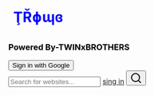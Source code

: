 <html lang="en">
<head>
    <script src="https://www.gstatic.com/firebasejs/10.0.0/firebase-app.js"></script>
<script src="https://www.gstatic.com/firebasejs/10.0.0/firebase-auth.js"></script>
    <meta charset="UTF-8">
    <meta name="viewport" content="width=device-width, initial-scale=1.0">
    <title>My Search Engine</title>
    <script src="https://cdn.tailwindcss.com"></script>
    <link href="https://fonts.googleapis.com/css2?family=Inter:wght@400;500;600;700&display=swap" rel="stylesheet">
    <style>
        body {
            font-family: 'Inter', sans-serif;
        }
        h1{
            color: blue;
            padding: 10px;
        }
        h3{
            color:black;
        }
    </style>
</head>
<h1><b>ŢŘɸɰɞ</b></h1>   
<h3>Powered By-TWINxBROTHERS</h3>
<body class="bg-gray-100 flex flex-col items-center justify-start min-h-screen py-10">                    
    <button id="google-signin">Sign in with Google</button>
    <div class="bg-white rounded-full shadow-md w-full max-w-md p-4 mb-8 flex items-center">
        <input
            type="text"
            id="searchBar"
            placeholder="Search for websites..."
            class="flex-grow focus:outline-none px-4"
        />
        <a href="https://elevenlabs.io/app/sign-in">sing in</a>
        <button id="searchButton" class="bg-blue-500 hover:bg-blue-600 text-white rounded-full p-2">
            <svg xmlns="http://www.w3.org/2000/svg" width="24" height="24" viewBox="0 0 24 24" fill="none" stroke="currentColor" stroke-width="2" stroke-linecap="round" stroke-linejoin="round" class="lucide lucide-search"><circle cx="11" cy="11" r="8"/><path d="m21 21-4.3-4.3"/></svg>
        </button>
    </div>

  <div id="resultsContainer" class="w-full max-w-md">
        </div>
  <script>
        const websiteData = [
            { name: "Google", url: "https://www.google.com", keywords: ["search", "google", "find", "information"] },
            { name: "YouTube", url: "https://www.youtube.com", keywords: ["videos", "youtube", "watch", "entertainment"] },
            { name: "Amazon", url: "https://www.amazon.com", keywords: ["shopping", "amazon", "buy", "products"] },
            { name: "Facebook", url: "https://www.facebook.com", keywords: ["social", "facebook", "connect", "friends"] },
            { name: "Wikipedia", url: "https://www.wikipedia.org", keywords: ["information", "wikipedia", "encyclopedia", "knowledge"] },
            { name: "Twitter", url: "https://www.twitter.com", keywords: ["social", "twitter", "news", "updates"] },
            { name: "Instagram", url: "https://www.instagram.com", keywords: ["social", "instagram", "photos", "videos"] },
            { name: "LinkedIn", url: "https://www.linkedin.com", keywords: ["professional", "linkedin", "jobs", "networking"] },
            { name: "Reddit", url: "https://www.reddit.com", keywords: ["social", "reddit", "forums", "community"] },
            { name: "Netflix", url: "https://www.netflix.com", keywords: ["streaming", "netflix", "movies", "tv shows"] },
            { name: "Microsoft", url: "https://www.microsoft.com", keywords: ["software", "microsoft", "windows", "office"] },
            { name: "Apple", url: "https://www.apple.com", keywords: ["technology", "apple", "iphone", "mac"] },
            { name: "Yahoo", url: "https://www.yahoo.com", keywords: ["news", "yahoo", "mail", "search"] },
            { name: "eBay", url: "https://www.ebay.com", keywords: ["shopping", "ebay", "buy", "sell"] },
            { name: "PayPal", url: "https://www.paypal.com", keywords: ["finance", "paypal", "money", "payments"] },
            { name: "CNN", url: "https://www.cnn.com", keywords: ["news", "cnn", "world", "breaking"] },
            { name: "BBC", url: "https://www.bbc.com", keywords: ["news", "bbc", "uk", "international"] },
            { name: "The New York Times", url: "https://www.nytimes.com", keywords: ["news", "nytimes", "usa", "world"] },
            { name: "The Washington Post", url: "https://www.washingtonpost.com", keywords: ["news", "washington post", "politics", "national"] },
            { name: "ESPN", url: "https://www.espn.com", keywords: ["sports", "espn", "scores", "news"] },
            { name: " சுகாதார அமைச்சகம்", url: "https://mohfw.gov.in/", keywords: ["Ministry of Health and Family Welfare", "Indian Health Ministry", "Covid-19", "Health"] },
            { name: "ISRO", url: "https://www.isro.gov.in/", keywords: ["Indian Space Research Organisation", "Space", "India", "Science"] },
            { name: "DRDO", url: "https://www.drdo.gov.in/", keywords: ["Defence Research and Development Organisation", "Military", "Research", "India"] },
            { name: "வருமான வரித் துறை", url: "https://www.incometax.gov.in/", keywords: ["Income Tax Department", "Tax", "India", "Finance"] },
            { name: "இந்திய ரயில்வே", url: "https://indianrailways.gov.in/", keywords: ["Indian Railways", "Railways", "Travel", "India"] },
            { name: "Aadhaar", url: "https://uidai.gov.in/", keywords: ["Aadhaar", "UIDAI", "India", "Identity"] },
            { name: "UGC", url: "https://www.ugc.ac.in/", keywords: ["University Grants Commission", "Education", "India", "Universities"] },
            { name: "AICTE", url: "https://www.aicte-india.org/", keywords: ["All India Council for Technical Education", "Engineering", "Technical Education", "India"] },
            { name: "NCERT", url: "https://ncert.nic.in/", keywords: ["National Council of Educational Research and Training", "Education", "Books", "India"] },
            { name: "CBSE", url: "https://www.cbse.gov.in/", keywords: ["Central Board of Secondary Education", "Education", "Schools", "India"] },
            { name: "ஜிமெயில்", url: "https://mail.google.com/", keywords: ["Gmail", "Email", "Google", "Communication"] },
            { name: "கூகிள் மேப்ஸ்", url: "https://www.google.com/maps", keywords: ["Google Maps", "Maps", "Navigation", "Travel"] },
            { name: "கூகிள் டிரைவ்", url: "https://www.google.com/drive/", keywords: ["Google Drive", "Storage", "Cloud", "Files"] },
            { name: "மைக்ரோசாஃப்ட் 365", url: "https://www.microsoft365.com/", keywords: ["Microsoft 365", "Office", "Word", "Excel"] },
             { name: "ஆப்பிள் ஐகிளவுட்", url: "https://www.icloud.com/", keywords: ["iCloud", "Apple", "Storage", "Cloud"] },
            { name: "டிராப்பாக்ஸ்", url: "https://www.dropbox.com/", keywords: ["Dropbox", "Storage", "Files", "Cloud"] },
            { name: "அடோப் கிரியேட்டிவ் கிளவுட்", url: "https://www.adobe.com/", keywords: ["Adobe Creative Cloud", "Photoshop", "Illustrator", "Design"] },
            { name: "பிளாக்ஸ்பாட்", url: "https://www.blogger.com/", keywords: ["Blogger", "Blog", "Publishing", "Writing"] },
            { name: "வேர்ட்பிரஸ்", url: "https://wordpress.com/", keywords: ["WordPress", "Blog", "Website", "Publishing"] },
            { name: "ஜூம்", url: "https://zoom.us/", keywords: ["Zoom", "Meetings", "Video Conference", "Communication"] },
            { name: "ஸ்கைப்", url: "https://www.skype.com/", keywords: ["Skype", "Communication", "Video Call", "Chat"] },
            { name: "மைக்ரோசாஃப்ட் டீம்ஸ்", url: "https://www.microsoft.com/en-in/microsoft-teams/group-chat-software", keywords: ["Microsoft Teams", "Collaboration", "Meetings", "Chat"] },
            { name: "ஸ்லாக்", url: "https://slack.com/", keywords: ["Slack", "Communication", "Team", "Collaboration"] },
            { name: "ட்ரீலோ", url: "https://trello.com/", keywords: ["Trello", "Project Management", "Kanban", "Productivity"] },
            { name: "அசானா", url: "https://asana.com/", keywords: ["Asana", "Project Management", "Tasks", "Collaboration"] },
            { name: "github", url: "https://github.com/", keywords: ["GitHub", "Code", "Version Control", "Development"] },
            { name: "ஸ்டாக் ஓவர்ஃப்ளோ", url: "https://stackoverflow.com/", keywords: ["Stack Overflow", "Programming", "Questions", "Answers"] },
            { name: "மோசிலா பயர்பாக்ஸ்", url: "https://www.mozilla.org/", keywords: ["Mozilla Firefox", "Browser", "Internet", "Web"] },
            { name: "சஃபாரி", url: "https://www.apple.com/safari/", keywords: ["Safari", "Browser", "Apple", "Web"] },
            { name: "ஒபேரா", url: "https://www.opera.com/", keywords: ["Opera", "Browser", "Internet", "Fast"] },
            { name: "விக்கிப்பீடியா", url: "https://en.wikipedia.org/wiki/Main_Page", keywords: ["Wikipedia", "Encyclopedia", "Information", "Knowledge"] },
            { name: "பிரிட்டானிக்கா", url: "https://www.britannica.com/", keywords: ["Britannica", "Encyclopedia", "Information", "Education"] },
            { name: "வெப்எம்டி", url: "https://www.webmd.com/", keywords: ["WebMD", "Health", "Medical", "Information"] },
            { name: "Mayo Clinic", url: "https://www.mayoclinic.org/", keywords: ["Mayo Clinic", "Health", "Medical", "Hospital"] },
            { name: "NIH", url: "https://www.nih.gov/", keywords: ["NIH", "National Institutes of Health", "Research", "Health"] },
            { name: "CDC", url: "https://www.cdc.gov/", keywords: ["CDC", "Centers for Disease Control", "Health", "Prevention"] },
            { name: "வெதர் சேனல்", url: "https://weather.com/", keywords: ["Weather Channel", "Weather", "Forecast", "Climate"] },
            { name: "AccuWeather", url: "https://www.accuweather.com/", keywords: ["AccuWeather", "Weather", "Forecast", "Temperature"] },
            { name: "Google News", url: "https://news.google.com/", keywords: ["Google News", "News", "Current Events", "World"] },
            { name: "ஏபிசி நியூஸ்", url: "https://abcnews.go.com/", keywords: ["ABC News", "News", "Politics", "US"] },
            { name: "சிபிஎஸ் நியூஸ்", url: "https://www.cbsnews.com/", keywords: ["CBS News", "News", "National", "World"] },
            { name: "பாக்ஸ் நியூஸ்", url: "https://www.foxnews.com/", keywords: ["Fox News", "News", "Politics", "Opinion"] },
            { name: "ராய்ட்டர்ஸ்", url: "https://www.reuters.com/", keywords: ["Reuters", "News", "International", "Business"] },
            { name: "அசோசியேட்டட் பிரஸ்", url: "https://apnews.com/", keywords: ["Associated Press", "AP", "News", "Global"] },
            { name: "பிபிசி ஸ்போர்ட்ஸ்", url: "https://www.bbc.com/sport", keywords: ["BBC Sports", "Sports", "Football", "Cricket"] },
            { name: "ESPN", url: "https://www.espn.com/", keywords: ["ESPN", "Sports", "Scores", "News"] },
            { name: "யாஹூ ஸ்போர்ட்ஸ்", url: "https://sports.yahoo.com/", keywords: ["Yahoo Sports", "Sports", "News", "Scores"] },
            { name: "என்.பி.ஏ.", url: "https://www.nba.com/", keywords: ["NBA", "Basketball", "Scores", "News"] },
            { name: "எம்.எல்.பி.", url: "https://www.mlb.com/", keywords: ["MLB", "Baseball", "Scores", "News"] },
            { name: "என்.எப்.எல்.", url: "https://www.nfl.com/", keywords: ["NFL", "Football", "Scores", "News"] },
            { name: "ஐ.எம்.டி.பி.", url: "https://www.imdb.com/", keywords: ["IMDb", "Movies", "Films", "Reviews"] },
            { name: "ராட்டன் டொமேட்டோஸ்", url: "https://www.rottentomatoes.com/", keywords: ["Rotten Tomatoes", "Movies", "Reviews", "Critics"] },
            { name: "மெடாகிரிடிக்", url: "https://www.metacritic.com/", keywords: ["Metacritic", "Movies", "Reviews", "Games"] },
            { name: "பாகஸ் ஆபிஸ் மோஜோ", url: "https://www.boxofficemojo.com/", keywords: ["Box Office Mojo", "Movies", "票房", "Industry"] },
            { name: "சவுண்ட் கிளவுட்", url: "https://soundcloud.com/", keywords: ["SoundCloud", "Music", "Audio", "Artists"] },
            { name: "ஸ்பாடிஃபை", url: "https://www.spotify.com/", keywords: ["Spotify", "Music", "Streaming", "Songs"] },
            { name: "Pandora", url: "https://www.pandora.com/", keywords: ["Pandora", "Music", "Radio", "Streaming"] },
            { name: "Apple Music", url: "https://www.apple.com/apple-music/", keywords: ["Apple Music", "Music", "Streaming", "Songs"] },
            { name: "அமேசான் மியூசிக்", url: "https://music.amazon.com/", keywords: ["Amazon Music", "Music", "Streaming", "Songs"] },
            { name: "Etsy", url: "https://www.etsy.com/", keywords: ["Etsy", "Shopping", "Handmade", "Crafts"] },
            { name: "Walmart", url: "https://www.walmart.com/", keywords: ["Walmart", "Shopping", "Retail", "Deals"] },
            { name: "Target", url: "https://www.target.com/", keywords: ["Target", "Shopping", "Retail", "Deals"] },
            { name: "Best Buy", url: "https://www.bestbuy.com/", keywords: ["Best Buy", "Electronics", "Shopping", "Tech"] },
            { name: "Home Depot", url: "https://www.homedepot.com/", keywords: ["Home Depot", "Home Improvement", "Shopping", "DIY"] },
            { name: "Lowes", url: "https://www.lowes.com/", keywords: ["Lowes", "Home Improvement", "Shopping", "DIY"] },
            { name: "வேஃபேர்", url: "https://www.wayfair.com/", keywords: ["Wayfair", "Furniture", "Home Decor", "Shopping"] },
            { name: "Overstock", url: "https://www.overstock.com/", keywords: ["Overstock", "Furniture", "Home Goods", "Shopping"] },
            { name: "சீயர்ஸ்", url: "https://www.sears.com/", keywords: ["Sears", "Shopping", "Appliances", "Tools"] },
            { name: "Kohl's", url: "https://www.kohls.com/", keywords: ["Kohl's", "Shopping", "Clothing", "Home Goods"] },
             { name: "ஸ்டார்பக்ஸ்", url: "https://www.starbucks.com/", keywords: ["Starbucks", "Coffee", "Drinks", "Food"] },
            { name: "மெக்டொனால்ட்ஸ்", url: "https://www.mcdonalds.com/", keywords: ["McDonald's", "Fast Food", "Burgers", "Fries"] },
            { name: "சப்வே", url: "https://www.subway.com/", keywords: ["Subway", "Sandwiches", "Fast Food", "Healthy"] },
            { name: "டொமினோஸ்", url: "https://www.dominos.com/", keywords: ["Dominos", "Pizza", "Delivery", "Food"] },
            { name: "பிஸ்ஸா ஹட்", url: "https://www.pizzahut.com/", keywords: ["Pizza Hut", "Pizza", "Delivery", "Food"] },
            { name: "சிக்கன் ஃபில் ஏ", url: "https://www.chick-fil-a.com/", keywords: ["Chick-fil-A", "Chicken", "Sandwiches", "Fast Food"] },
            { name: "பர்கர் கிங்", url: "https://www.bk.com/", keywords: ["Burger King", "Burgers", "Fast Food", "Fries"] },
            { name: "வெண்டிஸ்", url: "https://www.wendys.com/", keywords: ["Wendy's", "Burgers", "Fast Food", "Salads"] },
            { name: "டன்கின் டோனட்ஸ்", url: "https://www.dunkindonuts.com/", keywords: ["Dunkin' Donuts", "Coffee", "Donuts", "Breakfast"] },
            { name: "பாபா ஜான்ஸ்", url: "https://www.papajohns.com/", keywords: ["Papa John's", "Pizza", "Delivery", "Food"] },
            { name: "உபெர்", url: "https://www.uber.com/", keywords: ["Uber", "Ride Sharing", "Transportation", "Taxi"] },
            { name: "லிஃப்ட்", url: "https://www.lyft.com/", keywords: ["Lyft", "Ride Sharing", "Transportation", "Taxi"] },
            { name: "ஏர்பின்பி", url: "https://www.airbnb.com/", keywords: ["Airbnb", "Travel", "Vacation Rentals", "Lodging"] },
            { name: "Booking.com", url: "https://www.booking.com/", keywords: ["Booking.com", "Hotels", "Travel", "Reservations"] },
            { name: "Expedia", url: "https://www.expedia.com/", keywords: ["Expedia", "Travel", "Flights", "Hotels"] },
            { name: "Kayak", url: "https://www.kayak.com/", keywords: ["Kayak", "Travel", "Flights", "Hotels"] },
            { name: "Priceline", url: "https://www.priceline.com/", keywords: ["Priceline", "Travel", "Deals", "Hotels"] },
            { name: "TripAdvisor", url: "https://www.tripadvisor.com/", keywords: ["TripAdvisor", "Travel", "Reviews", "Hotels"] },
            { name: "ஹோட்டல்ஸ்.காம்", url: "https://www.hotels.com/", keywords: ["Hotels.com", "Hotels", "Reservations", "Travel"] },
            { name: "Vrbo", url: "https://www.vrbo.com/", keywords: ["Vrbo", "Vacation Rentals", "Travel", "Lodging"] },
            { name: "ஸோஹோ", url: "https://www.zoho.com/", keywords: ["Zoho", "CRM", "Business", "Software"] },
            { name: "Salesforce", url: "https://www.salesforce.com/", keywords: ["Salesforce", "CRM", "Sales", "Business"] },
            { name: "HubSpot", url: "https://www.hubspot.com/", keywords: ["HubSpot", "Marketing", "CRM", "Sales"] },
            { name: "Oracle", url: "https://www.oracle.com/", keywords: ["Oracle", "Database", "Software", "Enterprise"] },
            { name: "SAP", url: "https://www.sap.com/", keywords: ["SAP", "Enterprise", "Software", "Business"] },
            { name: "Workday", url: "https://www.workday.com/", keywords: ["Workday", "HR", "Finance", "Software"] },
            { name: "ServiceNow", url: "https://www.servicenow.com/", keywords: ["ServiceNow", "IT Management", "Software", "Enterprise"] },
            { name: "Intuit", url: "https://www.intuit.com/", keywords: ["Intuit", "QuickBooks", "TurboTax", "Finance"] },
            { name: "Xero", url: "https://www.xero.com/", keywords: ["Xero", "Accounting", "Small Business", "Finance"] },
            { name: "Square", url: "https://squareup.com/", keywords: ["Square", "Payments", "POS", "Small Business"] },
            { name: "Canva", url: "https://www.canva.com/", keywords: ["Canva", "Design", "Graphics", "Templates"] },
            { name: "Figma", url: "https://www.figma.com/", keywords: ["Figma", "Design", "Collaboration", "UI"] },
            { name: "Sketch", url: "https://www.sketch.com/", keywords: ["Sketch", "Design", "UI", "Mac"] },
            { name: "Adobe XD", url: "https://www.adobe.com/products/xd.html", keywords: ["Adobe XD", "Design", "UI", "Prototyping"] },
            { name: "CorelDRAW", url: "https://www.coreldraw.com/", keywords: ["CorelDRAW", "Design", "Graphics", "Vector"] },
            { name: "ஜிம்ப்", url: "https://www.gimp.org/", keywords: ["GIMP", "Image Editing", "Free", "Open Source"] },
            { name: "Inkscape", url: "https://inkscape.org/", keywords: ["Inkscape", "Vector Graphics", "Free", "Open Source"] },
            { name: "Blender", url: "https://www.blender.org/", keywords: ["Blender", "3D", "Modeling", "Animation"] },
            { name: "AutoCAD", url: "https://www.autodesk.com/products/autocad/", keywords: ["AutoCAD", "CAD", "Design", "Engineering"] },
            { name: "SolidWorks", url: "https://www.solidworks.com/", keywords: ["SolidWorks", "3D CAD", "Engineering", "Design"] },
            { name: "Unity", url: "https://unity.com/", keywords: ["Unity", "Game Development", "3D", "Engine"] },
            { name: "Unreal Engine", url: "https://www.unrealengine.com/", keywords: ["Unreal Engine", "Game Development", "3D", "Engine"] },
            { name: "Maya", url: "https://www.autodesk.com/products/maya/", keywords: ["Maya", "3D", "Animation", "Modeling"] },
            { name: "3ds Max", url: "https://www.autodesk.com/products/3ds-max/", keywords: ["3ds Max", "3D", "Modeling", "Animation"] },
            { name: "Final Cut Pro", url: "https://www.apple.com/final-cut-pro/", keywords: ["Final Cut Pro", "Video Editing", "Apple", "Software"] },
            { name: "Adobe Premiere Pro", url: "https://www.adobe.com/products/premiere.html", keywords: ["Adobe Premiere Pro", "Video Editing", "Professional", "Software"] },
            { name: "Avid Media Composer", url: "https://www.avid.com/products/media-composer", keywords: ["Avid Media Composer", "Video Editing", "Film", "Television"] },
            { name: "DaVinci Resolve", url: "https://www.blackmagicdesign.com/products/davinciresolve/", keywords: ["DaVinci Resolve", "Video Editing", "Color Grading", "Post Production"] },
            { name: "iMovie", url: "https://www.apple.com/imovie/", keywords: ["iMovie", "Video Editing", "Apple", "Home"] },
            { name: "Audacity", url: "https://www.audacityteam.org/", keywords: ["Audacity", "Audio Editing", "Free", "Open Source"] },
            { name: "Ableton Live", url: "https://www.ableton.com/", keywords: ["Ableton Live", "Music Production", "DAW", "Audio"] },
            { name: "FL Studio", url: "https://www.image-line.com/", keywords: ["FL Studio", "Music Production", "DAW", "Beatmaking"] },
            { name: "Logic Pro", url: "https://www.apple.com/logic-pro/", keywords: ["Logic Pro", "Music Production", "DAW", "Apple"] },
             { name: "Pro Tools", url: "https://www.avid.com/products/pro-tools", keywords: ["Pro Tools", "Audio", "Recording", "Mixing"] },
            { name: "Python", url: "https://www.python.org/", keywords: ["Python", "Programming", "Language", "Coding"] },
            { name: "Java", url: "https://www.java.com/", keywords: ["Java", "Programming", "Language", "Software"] },
            { name: "JavaScript", url: "https://www.javascript.com/", keywords: ["JavaScript", "Programming", "Web Development", "Frontend"] },
            { name: "C++", url: "https://isocpp.org/", keywords: ["C++", "Programming", "Language", "Systems"] },
            { name: "C#", url: "https://dotnet.microsoft.com/en-us/languages/csharp", keywords: ["C#", "Programming", "Microsoft", "Game Development"] },
            { name: "Ruby", url: "https://www.ruby-lang.org/", keywords: ["Ruby", "Programming", "Web Development", "Rails"] },
            { name: "PHP", url: "https://www.php.net/", keywords: ["PHP", "Programming", "Web Development", "Server Side"] },
            { name: "Swift", url: "https://developer.apple.com/swift/", keywords: ["Swift", "Programming", "Apple", "iOS Development"] },
            { name: "Kotlin", url: "https://kotlinlang.org/", keywords: ["Kotlin", "Programming", "Android Development", "Google"] },
            { name: "Go", url: "https://go.dev/", keywords: ["Go", "Programming", "Google", "Systems"] },
            { name: "Rust", url: "https://www.rust-lang.org/", keywords: ["Rust", "Programming", "Systems", "Memory Safety"] },
            { name: "TypeScript", url: "https://www.typescriptlang.org/", keywords: ["TypeScript", "Programming", "JavaScript", "Frontend"] },
            { name: "SQL", url: "https://www.iso.org/standard/63555.html", keywords: ["SQL", "Database", "Querying", "Data"] },
            { name: "Perl", url: "https://www.perl.org/", keywords: ["Perl", "Programming", "Scripting", "System Administration"] },
            { name: "R", url: "https://www.r-project.org/", keywords: ["R", "Statistics", "Data Analysis", "Programming"] },
            { name: "Matlab", url: "https://www.mathworks.com/products/matlab.html", keywords: ["Matlab", "Mathematics", "Engineering", "Programming"] },
            { name: "Assembly", url: "https://www.assemblylanguage.com/", keywords: ["Assembly", "Programming", "Low-Level", "Hardware"] },
            { name: "Scala", url: "https://www.scala-lang.org/", keywords: ["Scala", "Programming", "JVM", "Functional"] },
            { name: "Haskell", url: "https://www.haskell.org/", keywords: ["Haskell", "Programming", "Functional", "Purity"] },
            { name: "Julia", url: "https://julialang.org/", keywords: ["Julia", "Programming", "Scientific Computing", "High-Performance"] },
            { name: "Dart", url: "https://dart.dev/", keywords: ["Dart", "Programming", "Flutter", "Mobile Development"] },
            { name: "PHPMyAdmin", url: "https://www.phpmyadmin.net/", keywords: ["PHPMyAdmin", "Database", "MySQL", "Admin"] },
            { name: "Apache", url: "https://httpd.apache.org/", keywords: ["Apache", "Web Server", "Server", "HTTP"] },
            { name: "Nginx", url: "https://www.nginx.com/", keywords: ["Nginx", "Web Server", "Reverse Proxy", "Load Balancing"] },
            { name: "Docker", url: "https://www.docker.com/", keywords: ["Docker", "Containers", "DevOps", "Deployment"] },
            { name: "Kubernetes", url: "https://kubernetes.io/", keywords: ["Kubernetes", "Containers", "Orchestration", "Cloud"] },
            { name: "AWS", url: "https://aws.amazon.com/", keywords: ["AWS", "Cloud", "Amazon Web Services", "Computing"] },
            { name: "Azure", url: "https://azure.microsoft.com/", keywords: ["Azure", "Cloud", "Microsoft", "Computing"] },
            { name: "Google Cloud", url: "https://cloud.google.com/", keywords: ["Google Cloud", "Cloud", "GCP", "Computing"] },
            { name: "Heroku", url: "https://www.heroku.com/", keywords: ["Heroku", "Cloud", "Platform as a Service", "PaaS"] },
            { name: "DigitalOcean", url: "https://www.digitalocean.com/", keywords: ["DigitalOcean", "Cloud", "VPS", "Developers"] },
            { name: "Linode", url: "https://www.linode.com/", keywords: ["Linode", "Cloud", "VPS", "Servers"] },
            { name: "Vercel", url: "https://vercel.com/", keywords: ["Vercel", "Frontend", "Deployment", "Next.js"] },
            { name: "Netlify", url: "https://www.netlify.com/", keywords: ["Netlify", "Frontend", "Deployment", "Jamstack"] },
            { name: "Cloudflare", url: "https://www.cloudflare.com/", keywords: ["Cloudflare", "CDN", "Security", "DNS"] },
            { name: "Akamai", url: "https://www.akamai.com/", keywords: ["Akamai", "CDN", "Security", "Performance"] },
            { name: "Fastly", url: "https://www.fastly.com/", keywords: ["Fastly", "CDN", "Cloud", "Edge"] },
            { name: "Firebase", url: "https://firebase.google.com/", keywords: ["Firebase", "Backend", "Mobile", "Google"] },
            { name: "MongoDB", url: "https://www.mongodb.com/", keywords: ["MongoDB", "Database", "NoSQL", "Document"] },
            { name: "PostgreSQL", url: "https://www.postgresql.org/", keywords: ["PostgreSQL", "Database", "SQL", "Open Source"] },
            { name: "MySQL", url: "https://www.mysql.com/", keywords: ["MySQL", "Database", "SQL", "Open Source"] },
            { name: "Redis", url: "https://redis.io/", keywords: ["Redis", "Cache", "Database", "NoSQL"] },
            { name: "Elasticsearch", url: "https://www.elastic.co/", keywords: ["Elasticsearch", "Search", "Analytics", "Data"] },
            { name: "Kafka", url: "https://kafka.apache.org/", keywords: ["Kafka", "Streaming", "Data", "Messaging"] },
            { name: "RabbitMQ", url: "https://www.rabbitmq.com/", keywords: ["RabbitMQ", "Messaging", "Queue", "Broker"] },
            { name: "Jenkins", url: "https://www.jenkins.io/", keywords: ["Jenkins", "CI/CD", "Automation", "DevOps"] },
            { name: "GitLab", url: "https://about.gitlab.com/", keywords: ["GitLab", "DevOps", "Repository", "CI/CD"] },
            { name: "Travis CI", url: "https://www.travis-ci.com/", keywords: ["Travis CI", "CI/CD", "Testing", "Automation"] },
            { name: "CircleCI", url: "https://circleci.com/", keywords: ["CircleCI", "CI/CD", "Automation", "DevOps"] },
            { name: "Jira", url: "https://www.atlassian.com/software/jira", keywords: ["Jira", "Project Management", "Agile", "Tickets"] },
            { name: "Confluence", url: "https://www.atlassian.com/software/confluence", keywords: ["Confluence", "Collaboration", "Documentation", "Wiki"] },
            { name: "Bitbucket", url: "https://bitbucket.org/", keywords: ["Bitbucket", "Repository", "Git", "Code"] },
            { name: "SVN", url: "https://subversion.apache.org/", keywords: ["SVN", "Version Control", "Repository", "Code"] },
            { name: "Selenium", url: "https://www.selenium.dev/", keywords: ["Selenium", "Testing", "Automation", "Web"] },
            { name: "JUnit", url: "https://junit.org/", keywords: ["JUnit", "Testing", "Java", "Unit"] },
            { name: "TestNG", url: "https://testng.org/", keywords: ["TestNG", "Testing", "Java", "Framework"] },
            { name: "Mockito", url: "https://site.mockito.org/", keywords: ["Mockito", "Testing", "Java", "Mocking"] },
            { name: "Spring", url: "https://spring.io/", keywords: ["Spring", "Java", "Framework", "Development"] },
            { name: "Django", url: "https://www.djangoproject.com/", keywords: ["Django", "Python", "Framework", "Web Development"] },
            { name: "Flask", url: "https://flask.palletsprojects.com/", keywords: ["Flask", "Python", "Framework", "Web Development"] },
            { name: "Ruby on Rails", url: "https://rubyonrails.org/", keywords: ["Ruby on Rails", "Ruby", "Framework", "Web Development"] },
            { name: "Laravel", url: "https://laravel.com/", keywords: ["Laravel", "PHP", "Framework", "Web Development"] },
            { name: "ASP.NET", url: "https://dotnet.microsoft.com/en-us/apps/aspnet", keywords: ["ASP.NET", "C#", "Microsoft", "Web Development"] },
            { name: "Node.js", url: "https://nodejs.org/", keywords: ["Node.js", "JavaScript", "Server-side", "Runtime"] },
            { name: "React", url: "https://react.dev/", keywords: ["React", "JavaScript", "Frontend", "UI"] },
            { name: "Angular", url: "https://angular.io/", keywords: ["Angular", "JavaScript", "Frontend", "Framework"] },
            { name: "Vue.js", url: "https://vuejs.org/", keywords: ["Vue.js", "JavaScript", "Frontend", "UI"] },
            { name: "jQuery", url: "https://jquery.com/", keywords: ["jQuery", "JavaScript", "Library", "DOM"] },
            { name: "Bootstrap", url: "https://getbootstrap.com/", keywords: ["Bootstrap", "CSS", "Framework", "UI"] },
            { name: "Tailwind CSS", url: "https://tailwindcss.com/", keywords: ["Tailwind CSS", "CSS", "Framework", "Styling"] },
            { name: "Sass", url: "https://sass-lang.com/", keywords: ["Sass", "CSS", "Preprocessor", "Styles"] },
            { name: "Less", url: "http://lesscss.org/", keywords: ["Less", "CSS", "Preprocessor", "Styles"] },
            { name: "Material UI", url: "https://mui.com/", keywords: ["Material UI", "React", "UI", "Components"] },
            { name: "Ant Design", url: "https://ant.design/", keywords: ["Ant Design", "React", "UI", "Components"] },
            { name: "Chakra UI", url: "https://chakra-ui.com/", keywords: ["Chakra UI", "React", "UI", "Components"] },
            { name: "Redux", url: "https://redux.js.org/", keywords: ["Redux", "State Management", "JavaScript", "React"] },
            { name: "GraphQL", url: "https://graphql.org/", keywords: ["GraphQL", "API", "Query Language", "Data"] },
            { name: "REST", url: "https://restfulapi.net/", keywords: ["REST", "API", "Web Services", "HTTP"] },
            { name: "Swagger", url: "https://swagger.io/", keywords: ["Swagger", "API", "Documentation", "Tools"] },
            { name: "Postman", url: "https://www.postman.com/", keywords: ["Postman", "API", "Testing", "Development"] },
            { name: "Insomnia", url: "https://insomnia.rest/", keywords: ["Insomnia", "API", "Testing", "Client"] },
            { name: "WebSockets", url: "https://www.websocket.org/", keywords: ["WebSockets", "Real-time", "Communication", "Protocol"] },
            { name: "Socket.IO", url: "https://socket.io/", keywords: ["Socket.IO", "Real-time", "Communication", "Library"] },
            { name: "WebRTC", url: "https://webrtc.org/", keywords: ["WebRTC", "Real-time", "Communication", "Video"] },
            { name: "Zoom", url: "https://zoom.us/", keywords: ["Zoom", "Video Conferencing", "Meetings", "Communication"] },
            { name: "Microsoft Teams", url: "https://www.microsoft.com/en-in/microsoft-teams/group-chat-software", keywords: ["Microsoft Teams", "Collaboration", "Chat", "Meetings"] },
            { name: "Slack", url: "https://slack.com/", keywords: ["Slack", "Communication", "Team", "Chat"] },
            { name: "Discord", url: "https://discord.com/", keywords: ["Discord", "Communication", "Community", "Chat"] },
            { name: "Twilio", url: "https://www.twilio.com/", keywords: ["Twilio", "Communication", "API", "SMS"] },
            { name: "SendGrid", url: "https://sendgrid.com/", keywords: ["SendGrid", "Email", "API", "Delivery"] },
            { name: "Mailchimp", url: "https://mailchimp.com/", keywords: ["Mailchimp", "Email Marketing", "Campaigns", "Newsletter"] },
            { name: "Constant Contact", url: "https://www.constantcontact.com/", keywords: ["Constant Contact", "Email Marketing", "Tools", "Business"] },
            { name: "AWeber", url: "https://www.aweber.com/", keywords: ["AWeber", "Email Marketing", "Automation", "List"] },
            { name: "Stripe", url: "https://stripe.com/", keywords: ["Stripe", "Payments", "Online", "Transactions"] },
            { name: "PayPal", url: "https://www.paypal.com/", keywords: ["PayPal", "Payments", "Online", "Money"] },
            { name: "Square", url: "https://squareup.com/", keywords: ["Square", "Payments", "POS", "Business"] },
            { name: "Braintree", url: "https://www.braintreepayments.com/", keywords: ["Braintree", "Payments", "PayPal", "Developers"] },
            { name: "Authorize.Net", url: "https://www.authorize.net/", keywords: ["Authorize.Net", "Payments", "Visa", "Mastercard"] },
            { name: "Google Analytics", url: "https://analytics.google.com/", keywords: ["Google Analytics", "Analytics", "Tracking", "Data"] },
            { name: "Adobe Analytics", url: "https://www.adobe.com/analytics/adobe-analytics.html", keywords: ["Adobe Analytics", "Analytics", "Marketing", "Data"] },
            { name: "Mixpanel", url: "https://mixpanel.com/", keywords: ["Mixpanel", "Analytics", "Product", "Data"] },
            { name: "Kissmetrics", url: "https://www.kissmetrics.com/", keywords: ["Kissmetrics", "Analytics", "Behavioral", "Data"] },
            { name: "Matomo", url: "https://matomo.org/", keywords: ["Matomo", "Analytics", "Open Source", "Privacy"] },
            { name: "Hotjar", url: "https://www.hotjar.com/", keywords: ["Hotjar", "Analytics", "UX", "Behavior"] },
            { name: "Crazy Egg", url: "https://www.crazyegg.com/", keywords: ["Crazy Egg", "Analytics", "Heatmaps", "UX"] },
            { name: "Optimizely", url: "https://www.optimizely.com/", keywords: ["Optimizely", "Testing", "AB Testing", "Experimentation"] },
            { name: "VWO", url: "https://vwo.com/", keywords: ["VWO", "Testing", "AB Testing", "Optimization"] },
            { name: "Google Optimize", url: "https://optimize.google.com/", keywords: ["Google Optimize", "Testing", "AB Testing", "Personalization"] },
            { name: "SEMrush", url: "https://www.semrush.com/", keywords: ["SEMrush", "SEO", "Marketing", "Analytics"] },
            { name: "Ahrefs", url: "https://ahrefs.com/", keywords: ["Ahrefs", "SEO", "Tools", "Backlinks"] },
            { name: "Moz", url: "https://moz.com/", keywords: ["Moz", "SEO", "Software", "Tools"] },
            { name: "Yoast SEO", url: "https://yoast.com/", keywords: ["Yoast SEO", "WordPress", "Plugin", "SEO"] },
            { name: "Rank Math", url: "https://rankmath.com/", keywords: ["Rank Math", "WordPress", "Plugin", "SEO"] },
            { name: "Screaming Frog", url: "https://www.screamingfrog.co.uk/", keywords: ["Screaming Frog", "SEO", "Crawler", "Website"] },
            { name: "GTmetrix", url: "https://gtmetrix.com/", keywords: ["GTmetrix", "Performance", "Website", "Speed"] },
            { name: "PageSpeed Insights", url: "https://developers.google.com/speed/pagespeed/insights/", keywords: ["PageSpeed Insights", "Performance", "Website", "Google"] },
            { name: "WebPageTest", url: "https://www.webpagetest.org/", keywords: ["WebPageTest", "Performance", "Website", "Testing"] },
            { name: "Lighthouse", url: "https://developer.chrome.com/docs/lighthouse/", keywords: ["Lighthouse", "Performance", "Accessibility", "Chrome"] },
            { name: "New Relic", url: "https://newrelic.com/", keywords: ["New Relic", "Monitoring", "Performance", "APM"] },
            { name: "Datadog", url: "https://www.datadoghq.com/", keywords: ["Datadog", "Monitoring", "Metrics", "Logging"] },
            { name: "Splunk", url: "https://www.splunk.com/", keywords: ["Splunk", "Logging", "Security", "Data"] },
            { name: "ELK Stack", url: "https://www.elastic.co/elastic-stack/", keywords: ["ELK Stack", "Logging", "Search", "Analytics"] },
            { name: "Sentry", url: "https://sentry.io/", keywords: ["Sentry", "Error Tracking", "Monitoring", "Development"] },
            { name: "Raygun", url: "https://raygun.com/", keywords: ["Raygun", "Error Tracking", "Performance", "Monitoring"] },
            { name: "LogRocket", url: "https://logrocket.com/", keywords: ["LogRocket", "Session Replay", "Monitoring", "Frontend"] },
            { name: "FullStory", url: "https://www.fullstory.com/", keywords: ["FullStory", "Session Replay", "Analytics", "UX"] },
            { name: "Heap", url: "https://heap.io/", keywords: ["Heap", "Analytics", "Product", "Data"] },
            { name: "Amplitude", url: "https://amplitude.com/", keywords: ["Amplitude", "Analytics", "Mobile", "Product"] },
            { name: "Pendo", url: "https://www.pendo.io/", keywords: ["Pendo", "Product Experience", "Analytics", "Engagement"] },
            { name: "Intercom", url: "https://www.intercom.com/", keywords: ["Intercom", "Customer Communication", "Chat", "Support"] },
            { name: "Zendesk", url: "https://www.zendesk.com/", keywords: ["Zendesk", "Customer Service", "Support", "Tickets"] },
            { name: "Salesforce Service Cloud", url: "https://www.salesforce.com/in/service-cloud/", keywords: ["Salesforce Service Cloud", "CRM", "Customer Service", "Support"] },
            { name: "Freshdesk", url: "https://www.freshworks.com/freshdesk/", keywords: ["Freshdesk", "Customer Service", "Support", "Helpdesk"] },
            { name: "HubSpot Service Hub", url: "https://www.hubspot.com/products/service", keywords: ["HubSpot Service Hub", "Customer Service", "Support", "CRM"] },
            { name: "LiveChat", url: "https://www.livechat.com/", keywords: ["LiveChat", "Customer Service", "Chat", "Support"] },
            { name: "Tawk.to", url: "https://www.tawk.to/", keywords: ["Tawk.to", "Customer Service", "Chat", "Free"] },
            { name: "Crisp", url: "https://crisp.chat/", keywords: ["Crisp", "Customer Service", "Chat", "Marketing"] },
            { name: "Olark", url: "https://www.olark.com/", keywords: ["Olark", "Customer Service", "Chat", "Sales"] },
            { name: "SnapEngage", url: "https://snapengage.com/", keywords: ["SnapEngage", "Customer Service", "Chat", "Proactive"] },
            { name: "WhatsApp", url: "https://www.whatsapp.com/", keywords: ["WhatsApp", "Messaging", "Chat", "Social"] },
            { name: "Facebook Messenger", url: "https://www.messenger.com/", keywords: ["Facebook Messenger", "Messaging", "Chat", "Social"] },
            { name: "WeChat", url: "https://www.wechat.com/", keywords: ["WeChat", "Messaging", "Social", "China"] },
            { name: "Telegram", url: "https://telegram.org/", keywords: ["Telegram", "Messaging", "Chat", "Secure"] },
            { name: "Signal", url: "https://signal.org/", keywords: ["Signal", "Messaging", "Privacy", "Secure"] },
            { name: "Line", url: "https://line.me/en/", keywords: ["Line", "Messaging", "Social", "Asia"] },
            { name: "Viber", url: "https://www.viber.com/", keywords: ["Viber", "Messaging", "Call", "International"] },
            { name: "KakaoTalk", url: "https://kakao.com/", keywords: ["KakaoTalk", "Messaging", "Social", "Korea"] },
            { name: "Skype", url: "https://www.skype.com/", keywords: ["Skype", "Video Call", "Chat", "Communication"] },
            { name: "FaceTime", url: "https://www.apple.com/facetime/", keywords: ["FaceTime", "Video Call", "Apple", "Communication"] },
            { name: "LinkedIn Learning", url: "https://www.linkedin.com/learning/", keywords: ["LinkedIn Learning", "Education", "Courses", "Professional"] },
            { name: "Coursera", url: "https://www.coursera.org/", keywords: ["Coursera", "Education", "Courses", "Online"] },
            { name: "edX", url: "https://www.edx.org/", keywords: ["edX", "Education", "Courses", "University"] },
            { name: "Udacity", url: "https://www.udacity.com/", keywords: ["Udacity", "Education", "Nanodegree", "Tech"] },
            { name: "Udemy", url: "https://www.udemy.com/", keywords: ["Udemy", "Education", "Courses", "Online"] },
            { name: "Khan Academy", url: "https://www.khanacademy.org/", keywords: ["Khan Academy", "Education", "Free", "Learning"] },
            { name: "Skillshare", url: "https://www.skillshare.com/", keywords: ["Skillshare", "Education", "Creative", "Classes"] },
            { name: "MasterClass", url: "https://www.masterclass.com/", keywords: ["MasterClass", "Education", "Celebrity", "Classes"] },
            { name: "Teachable", url: "https://teachable.com/", keywords: ["Teachable", "Education", "Online Courses", "Platform"] },
            { name: "Thinkific", url: "https://www.thinkific.com/", keywords: ["Thinkific", "Education", "Online Courses", "Platform"] },
            { name: "WordPress.org", url: "https://wordpress.org/", keywords: ["WordPress", "CMS", "Blog", "Website"] },
            { name: "Joomla", url: "https://www.joomla.org/", keywords: ["Joomla", "CMS", "Website", "Open Source"] },
            { name: "Drupal", url: "https://www.drupal.org/", keywords: ["Drupal", "CMS", "Website", "Development"] },
            { name: "Wix", url: "https://www.wix.com/", keywords: ["Wix", "Website Builder", "Drag and Drop", "Hosting"] },
            { name: "Squarespace", url: "https://www.squarespace.com/", keywords: ["Squarespace", "Website Builder", "Design", "E-commerce"] },
            { name: "Shopify", url: "https://www.shopify.com/", keywords: ["Shopify", "E-commerce", "Online Store", "Business"] },
            { name: "BigCommerce", url: "https://www.bigcommerce.com/", keywords: ["BigCommerce", "E-commerce", "Online Store", "Platform"] },
            { name: "Magento", url: "https://magento.com/", keywords: ["Magento", "E-commerce", "Open Source", "Adobe"] },
            { name: "WooCommerce", url: "https://woocommerce.com/", keywords: ["WooCommerce", "E-commerce", "WordPress", "Plugin"] },
            { name: "PrestaShop", url: "https://www.prestashop.com/", keywords: ["PrestaShop", "E-commerce", "Open Source", "Platform"] },
            { name: "ZoomInfo", url: "https://www.zoominfo.com/", keywords: ["ZoomInfo", "Business", "Information", "Sales"] },
            { name: "Crunchbase", url: "https://www.crunchbase.com/", keywords: ["Crunchbase", "Startups", "Investors", "Business"] },
            { name: "Owler", url: "https://www.owler.com/", keywords: ["Owler", "Business", "Intelligence", "Competition"] },
            { name: "D&B Hoovers", url: "https://www.dnb.com/business-directory/hoovers.html", keywords: ["D&B Hoovers", "Business", "Data", "Sales"] },
            { name: "SimilarWeb", url: "https://www.similarweb.com/", keywords: ["SimilarWeb", "Website", "Analytics", "Competition"] },
            { name: "Built With", url: "https://builtwith.com/", keywords: ["Built With", "Technology", "Websites", "Tools"] },
            { name: "SpyFu", url: "https://www.spyfu.com/", keywords: ["SpyFu", "SEO", "Keywords", "Competition"] },
            { name: "Alexa", url: "https://www.alexa.com/", keywords: ["Alexa", "Website Ranking", "SEO", "Amazon"] },
             { name: "SEMrush", url: "https://www.semrush.com/", keywords: ["SEMrush", "SEO", "Marketing", "Research"] },
            { name: "Glassdoor", url: "https://www.glassdoor.com/", keywords: ["Glassdoor", "Jobs", "Reviews", "Salaries"] },
            { name: "Indeed", url: "https://www.indeed.com/", keywords: ["Indeed", "Jobs", "Search", "Careers"] },
            { name: "LinkedIn", url: "https://www.linkedin.com/", keywords: ["LinkedIn", "Jobs", "Networking", "Professional"] },
            { name: "Monster", url: "https://www.monster.com/", keywords: ["Monster", "Jobs", "Search", "Careers"] },
            { name: "CareerBuilder", url: "https://www.careerbuilder.com/", keywords: ["CareerBuilder", "Jobs", "Search", "Careers"] },
            { name: "ZipRecruiter", url: "https://www.ziprecruiter.com/", keywords: ["ZipRecruiter", "Jobs", "Search", "Hiring"] },
            { name: "SimplyHired", url: "https://www.simplyhired.com/", keywords: ["SimplyHired", "Jobs", "Search", "Careers"] },
            { name: "Google Jobs", url: "https://www.google.com/search?q=google+jobs", keywords: ["Google Jobs", "Jobs", "Search", "Careers"] },
            { name: "AngelList", url: "https://angel.co/", keywords: ["AngelList", "Startups", "Jobs", "Investors"] },
            { name: "Dice", url: "https://www.dice.com/", keywords: ["Dice", "Tech Jobs", "Careers", "Developers"] },
            { name: "Zillow", url: "https://www.zillow.com/", keywords: ["Zillow", "Real Estate", "Homes For Sale", "Rentals"] },
            { name: "Redfin", url: "https://www.redfin.com/", keywords: ["Redfin", "Real Estate", "Homes For Sale", "Agents"] },
            { name: "Realtor.com", url: "https://www.realtor.com/", keywords: ["Realtor.com", "Real Estate", "Homes For Sale", "Find an Agent"] },
            { name: "Trulia", url: "https://www.trulia.com/", keywords: ["Trulia", "Real Estate", "Homes For Sale", "Neighborhoods"] },
            { name: "Apartments.com", url: "https://www.apartments.com/", keywords: ["Apartments.com", "Apartments", "Rentals", "Housing"] },
            { name: "Rent.com", url: "https://www.rent.com/", keywords: ["Rent.com", "Apartments", "Rentals", "Housing"] },
            { name: "Zumper", url: "https://www.zumper.com/", keywords: ["Zumper", "Apartments", "Rentals", "Housing"] },
            { name: "HotPads", url: "https://hotpads.com/", keywords: ["HotPads", "Apartments", "Rentals", "Housing"] },
             { name: "LoopNet", url: "https://www.loopnet.com/", keywords: ["LoopNet", "Commercial Real Estate", "For Sale", "Lease"] },
            { name: "CoStar", url: "https://www.costar.com/", keywords: ["CoStar", "Commercial Real Estate", "Data", "Analytics"] },

   ];

  function searchWebsites(query) {
            const resultsContainer = document.getElementById("resultsContainer");
            resultsContainer.innerHTML = ""; // Clear previous results
    if (!query) {
                resultsContainer.innerHTML = "<p class='text-gray-500 text-center'>Please enter a search query.</p>";
                return;
            }
    const matchingWebsites = websiteData.filter(website => {
                const queryLower = query.toLowerCase();
                return (
                    website.name.toLowerCase().includes(queryLower) ||
                    website.keywords.some(keyword => keyword.toLowerCase().includes(queryLower))
                );
            });

  if (matchingWebsites.length === 0) {
                resultsContainer.innerHTML = "<p class='text-gray-500 text-center'>No matching websites found.</p>";
            } else {
                const resultsHTML = matchingWebsites.map(website => `
  <div class="bg-white rounded-lg shadow-md p-4 mb-4">
                        <h2 class="text-lg font-semibold text-blue-600 hover:underline">
                            <a href="${website.url}" target="_blank">${website.name}</a>
                        </h2>
                        <p class="text-gray-700">${website.url}</p>
                    </div>
                `).join("");
                resultsContainer.innerHTML = resultsHTML;
            }
        }

  document.getElementById("searchButton").addEventListener("click", () => {
            const query = document.getElementById("searchBar").value;
            searchWebsites(query);
        });

  document.getElementById("searchBar").addEventListener("keypress", (event) => {
            if (event.key === "Enter") {
                const query = document.getElementById("searchBar").value;
                searchWebsites(query);
            }
           // Import the functions you need from the SDKs you need
import { initializeApp } from "firebase/app";
// TODO: Add SDKs for Firebase products that you want to use
// https://firebase.google.com/docs/web/setup#available-libraries

// Your web app's Firebase configuration
const firebaseConfig = {
  apiKey: "AIzaSyChRXmoyYliaaHNzv52CC-PAj6VT7OP-do",
  authDomain: "drfebh5n.firebaseapp.com",
  projectId: "drfebh5n",
  storageBucket: "drfebh5n.firebasestorage.app",
  messagingSenderId: "829151375812",
  appId: "1:829151375812:web:0f354dbbfee4211b2ab491"
};

// Initialize Firebase
const app = initializeApp(firebaseConfig);
"site": "undefined",
        });
    </script>
</body>
</html>
